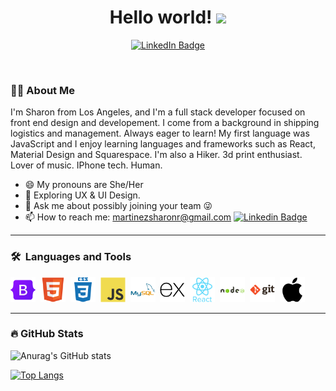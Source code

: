 <h1 align="center">Hello world! <img src="https://media.giphy.com/media/hvRJCLFzcasrR4ia7z/giphy.gif" width="30px"></h1>
<p align="center">
<a href="https://www.linkedin.com/in/sharon-martinez-r"><img src="https://img.shields.io/badge/LinkedIn-blue?style=for-the-badge&logo=linkedin&logoColor=white" alt="LinkedIn Badge"></a>
</p>
<p align="center">
<img src="https://komarev.com/ghpvc/?username=your-github-sharon1106&style=flat-square&color=blue" alt=""/>
</p>

### :woman_technologist: About Me

I'm Sharon from Los Angeles, and I'm a full stack developer focused on front end design and developement. I come from a background in shipping logistics and management. Always eager to learn! My first language was JavaScript and I enjoy learning languages and frameworks such as React, Material Design and Squarespace. I'm also a Hiker. 3d print enthusiast. Lover of music. IPhone tech. Human.
- 😄 My pronouns are She/Her
- 🌱 Exploring UX & UI Design.
- 💬 Ask me about possibly joining your team :stuck_out_tongue_winking_eye:
- 📫 How to reach me: <martinezsharonr@gmail.com> [![Linkedin Badge](https://img.shields.io/badge/-kakbar-blue?style=flat&logo=Linkedin&logoColor=white)](https://www.linkedin.com/in/sharon1106) 

---

### 🛠 &nbsp;Languages and Tools

<p>
<img src="https://github.com/devicons/devicon/blob/master/icons/bootstrap/bootstrap-original.svg" title="Bootstrap" alt="Bootstrap" width="40" height="40"/>&nbsp;
<img src="https://github.com/devicons/devicon/blob/master/icons/html5/html5-original.svg" title="HTML5" alt="HTML" width="40" height="40"/>&nbsp;
<img src="https://github.com/devicons/devicon/blob/master/icons/css3/css3-plain-wordmark.svg"  title="CSS3" alt="CSS" width="40" height="40"/>&nbsp;
<img src="https://github.com/devicons/devicon/blob/master/icons/javascript/javascript-original.svg" title="JavaScript" alt="JavaScript" width="40" height="40"/>&nbsp;
<img src="https://github.com/devicons/devicon/blob/master/icons/mysql/mysql-original-wordmark.svg" title="MySQL"  alt="MySQL" width="40" height="40"/>&nbsp;
<img src="https://github.com/devicons/devicon/blob/master/icons/express/express-original.svg" title="Express"  alt="Express" width="40" height="40"/>&nbsp;
<img src="https://github.com/devicons/devicon/blob/master/icons/react/react-original-wordmark.svg" title="React" alt="React" width="40" height="40"/>&nbsp;
<img src="https://github.com/devicons/devicon/blob/master/icons/nodejs/nodejs-original-wordmark.svg" title="NodeJS" alt="NodeJS" width="40" height="40"/>&nbsp;
<img src="https://github.com/devicons/devicon/blob/master/icons/git/git-original-wordmark.svg" title="Git" **alt="Git" width="40" height="40"/>&nbsp;
<img src="https://github.com/devicons/devicon/blob/master/icons/apple/apple-original.svg" title="Apple" **alt="Apple" width="40" height="40"/>&nbsp;
</p>

---

### :fire: GitHub Stats 

![Anurag's GitHub stats](https://github-readme-stats.vercel.app/api?username=sharon1106&show_icons=true&theme=cobalt) 

[![Top Langs](https://github-readme-stats.vercel.app/api/top-langs/?username=sharon1106&layout=compact&theme=cobalt)](https://github.com/sharon1106/github-readme-stats)

